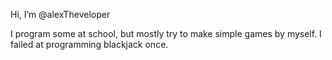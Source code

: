 Hi, I’m @alexTheveloper

I program some at school, but mostly try to make simple games by myself. I failed at programming blackjack once.
